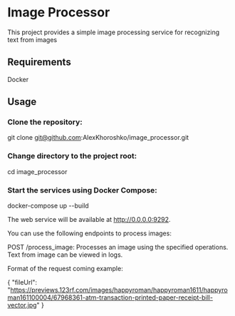 # Image Processor

This project provides a simple image processing service for recognizing text from images

## Requirements

Docker

## Usage

### Clone the repository:
git clone git@github.com:AlexKhoroshko/image_processor.git

### Change directory to the project root:
cd image_processor

### Start the services using Docker Compose:
docker-compose up --build

The web service will be available at http://0.0.0.0:9292. 

You can use the following endpoints to process images:

POST /process_image: Processes an image using the specified operations.
Text from image can be viewed in logs.

Format of the request coming example:

{
"fileUrl":
"https://previews.123rf.com/images/happyroman/happyroman1611/happyroman161100004/67968361-atm-transaction-printed-paper-receipt-bill-vector.jpg"
}

